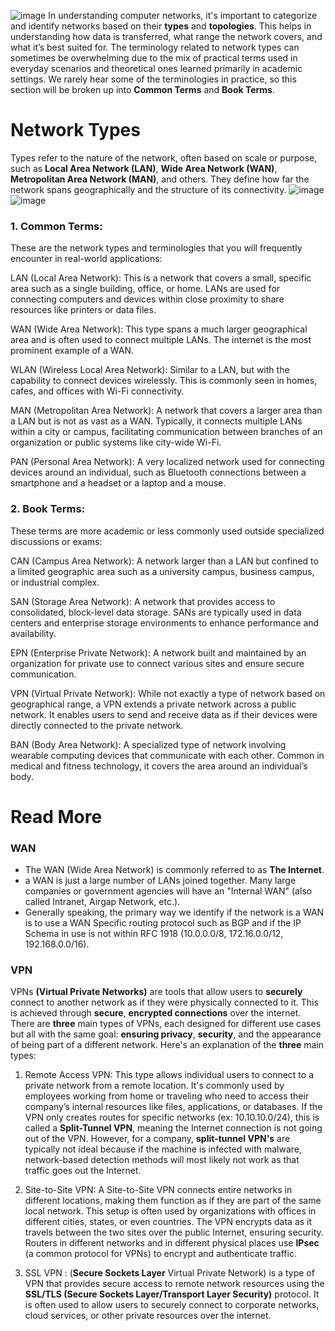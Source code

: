 ![image](https://github.com/user-attachments/assets/b9b64f8a-8e85-4185-8d3d-a56a79ddce0b)
In understanding computer networks, it's important to categorize and identify networks based on their **types** and **topologies**. This helps in understanding how data is transferred, what range the network covers, and what it’s best suited for. The terminology related to network types can sometimes be overwhelming due to the mix of practical terms used in everyday scenarios and theoretical ones learned primarily in academic settings.
We rarely hear some of the terminologies in practice, so this section will be broken up into **Common Terms** and **Book Terms**.


# Network Types
Types refer to the nature of the network, often based on scale or purpose, such as **Local Area Network (LAN)**, **Wide Area Network (WAN)**, **Metropolitan Area Network (MAN)**, and others. They define how far the network spans geographically and the structure of its connectivity.
![image](https://github.com/user-attachments/assets/3df4d008-e113-4aeb-aeae-091be4a5c953)
![image](https://github.com/user-attachments/assets/0ae75375-bd08-4fe5-bd8e-0dbdc805a33e)

### 1. Common Terms:
These are the network types and terminologies that you will frequently encounter in real-world applications:

LAN (Local Area Network): This is a network that covers a small, specific area such as a single building, office, or home. LANs are used for connecting computers and devices within close proximity to share resources like printers or data files.

WAN (Wide Area Network): This type spans a much larger geographical area and is often used to connect multiple LANs. The internet is the most prominent example of a WAN.

WLAN (Wireless Local Area Network): Similar to a LAN, but with the capability to connect devices wirelessly. This is commonly seen in homes, cafes, and offices with Wi-Fi connectivity.

MAN (Metropolitan Area Network): A network that covers a larger area than a LAN but is not as vast as a WAN. Typically, it connects multiple LANs within a city or campus, facilitating communication between branches of an organization or public systems like city-wide Wi-Fi.

PAN (Personal Area Network): A very localized network used for connecting devices around an individual, such as Bluetooth connections between a smartphone and a headset or a laptop and a mouse.

### 2. Book Terms:
These terms are more academic or less commonly used outside specialized discussions or exams:

CAN (Campus Area Network): A network larger than a LAN but confined to a limited geographic area such as a university campus, business campus, or industrial complex.

SAN (Storage Area Network): A network that provides access to consolidated, block-level data storage. SANs are typically used in data centers and enterprise storage environments to enhance performance and availability.

EPN (Enterprise Private Network): A network built and maintained by an organization for private use to connect various sites and ensure secure communication.

VPN (Virtual Private Network): While not exactly a type of network based on geographical range, a VPN extends a private network across a public network. It enables users to send and receive data as if their devices were directly connected to the private network.

BAN (Body Area Network): A specialized type of network involving wearable computing devices that communicate with each other. Common in medical and fitness technology, it covers the area around an individual’s body.

# Read More

### WAN
- The WAN (Wide Area Network) is commonly referred to as **The Internet**.
- a WAN is just a large number of LANs joined together. Many large companies or government agencies will have an "Internal WAN" (also called Intranet, Airgap Network, etc.).
- Generally speaking, the primary way we identify if the network is a WAN is to use a WAN Specific routing protocol such as BGP and if the IP Schema in use is not within RFC 1918 (10.0.0.0/8, 172.16.0.0/12, 192.168.0.0/16).

### VPN
VPNs **(Virtual Private Networks)** are tools that allow users to **securely** connect to another network as if they were physically connected to it. This is achieved through **secure**, **encrypted connections** over the internet. There are **three** main types of VPNs, each designed for different use cases but all with the same goal: **ensuring privacy**, **security**, and the appearance of being part of a different network. Here's an explanation of the **three** main types:

1. Remote Access VPN:
This type allows individual users to connect to a private network from a remote location. It's commonly used by employees working from home or traveling who need to access their company’s internal resources like files, applications, or databases.
If the VPN only creates routes for specific networks (ex: 10.10.10.0/24), this is called a **Split-Tunnel VPN**, meaning the Internet connection is not going out of the VPN.
However, for a company, **split-tunnel VPN's** are typically not ideal because if the machine is infected with malware, network-based detection methods will most likely not work as that traffic goes out the Internet.

2. Site-to-Site VPN:
A Site-to-Site VPN connects entire networks in different locations, making them function as if they are part of the same local network. This setup is often used by organizations with offices in different cities, states, or even countries. The VPN encrypts data as it travels between the two sites over the public Internet, ensuring security. Routers in different networks and in different physical places use **IPsec** (a common protocol for VPNs) to encrypt and authenticate traffic.

3. SSL VPN :
(**Secure Sockets Layer** Virtual Private Network) is a type of VPN that provides secure access to remote network resources using the **SSL/TLS (Secure Sockets Layer/Transport Layer Security)** protocol. It is often used to allow users to securely connect to corporate networks, cloud services, or other private resources over the internet.


